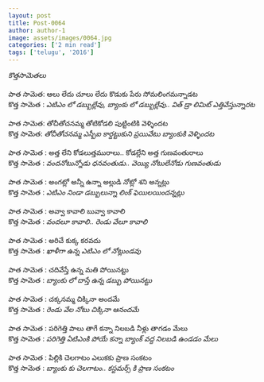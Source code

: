```yaml
---
layout: post
title: Post-0064
author: author-1
image: assets/images/0064.jpg
categories: ['2 min read']
tags: ['telugu', '2016']
---
```

*కొత్తసామెతలు*  <br>
   <br>
 పాత సామెత: ఆలు లేదు చూలు లేదు కొడుకు పేరు సోమలింగమన్నాడట  <br>
 కొత్త సామెత : *ఎటిఎం లో డబ్బుల్లేవు, బ్యాంకు లో డబ్బుల్లేవు.. విత్ డ్రా లిమిట్ ఎత్తివేస్తున్నారట*  <br>
   <br>
 పాత సామెత: తోచీతోచనమ్మ తోటికోడలి పుట్టింటికి వెళ్ళిందట  <br>
 కొత్త సామెత: *తోచీతోచనమ్మ ఎస్బీఐ కార్డట్టుకుని ప్రయివేటు బ్యాంకుకి వెళ్ళిందట*  <br>
   <br>
 పాత సామెత : అత్త లేని కోడలుత్తమురాలు.. కోడల్లేని అత్త గుణవంతురాలు  <br>
 కొత్త సామెత : *వందనోటున్నోడు ధనవంతుడు.. వెయ్యి నోటులేనోడు గుణవంతుడు*  <br>
   <br>
 పాత సామెత : అంగట్లో అన్నీ ఉన్నా అల్లుడి నోట్లో శని అన్నట్లు  <br>
 కొత్త సామెత : *ఎటిఎం నిండా డబ్బులున్నా లింక్ ఫెయిలయిందన్నట్లు*  <br>
   <br>
 పాత సామెత : అవ్వా కావాలి బువ్వా కావాలి  <br>
 కొత్త సామెత : *వందలూ కావాలి.. రెండు వేలూ కావాలి*  <br>
   <br>
 పాత సామెత : అరిచే కుక్క కరవదు  <br>
 కొత్త సామెత : *ఖాళీగా ఉన్న ఎటిఎం లో నోట్లుండవు*  <br>
   <br>
 పాత సామెత : చదివేస్తే ఉన్న మతి పోయినట్టు  <br>
 కొత్త సామెత : *బ్యాంకు లో దాస్తే ఉన్న డబ్బు పోయినట్టు*  <br>
   <br>
 పాత సామెత : చక్కనమ్మ చిక్కినా అందమే  <br>
 కొత్త సామెత : *రెండు వేల నోటు చిక్కినా ఆనందమే*  <br>
   <br>
 పాత సామెత : పరిగెత్తి పాలు తాగే కన్నా నిలబడి నీళ్లు తాగడం మేలు  <br>
 కొత్త సామెత : *పరిగెత్తి ఏటిఎంకి పోయే కన్నా బ్యాంక్ వద్ద నిలబడి ఉండడం మేలు*  <br>
   <br>
 పాత సామెత : పిల్లికి చెలగాటం ఎలుకకు ప్రాణ సంకటం  <br>
 కొత్త సామెత : *బ్యాంకు కు చెలగాటం.. కస్టమర్స్ కి ప్రాణ సంకటం*
